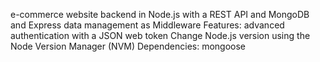 e-commerce website backend in Node.js with a REST API and MongoDB and Express data management as Middleware
Features: advanced authentication with a JSON web token
Change Node.js version using the Node Version Manager (NVM)
Dependencies: mongoose
